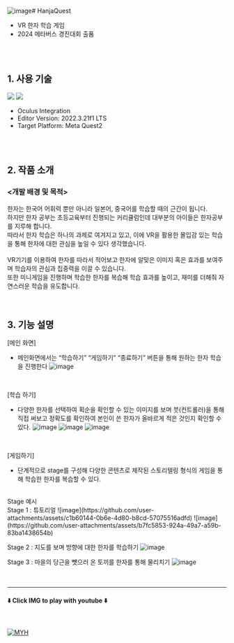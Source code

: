 ![image](https://github.com/user-attachments/assets/3e7975c0-78b1-432c-a312-ed74226834c8)# HanjaQuest
- VR 한자 학습 게임
- 2024 메타버스 경진대회 출품
<br>
<br>

## 1. 사용 기술
<img src="https://img.shields.io/badge/unity-%23000000.svg?style=for-the-badge&logo=unity&logoColor=white"/> <img src="https://img.shields.io/badge/c%23-%23239120.svg?style=for-the-badge&logo=c-sharp&logoColor=white"/>
<br>
- Oculus Integration
- Editor Version: 2022.3.21f1 LTS
- Target Platform: Meta Quest2
<br>
<br>

## 2. 작품 소개

### <개발 배경 및 목적>
한자는 한국어 어휘력 뿐만 아니라 일본어, 중국어를 학습할 때의 근간이 됩니다.<br>
하지만 한자 공부는 초등교육부터 진행되는 커리큘럼인데 대부분의 아이들은 한자공부를 지루해 합니다.<br>
따라서 한자 학습은 하나의 과제로 여겨지고 있고, 이에 VR을 활용한 몰입감 있는 학습을 통해 한자에 대한 관심을 높일 수 있다 생각했습니다.<br>
<br>
VR기기를 이용하여 한자를 따라서 적어보고 한자에 알맞은 이미지 혹은 효과를 보여주며 학습자의 관심과 집중력을 이끌 수 있습니다.<br>
또한 미니게임을 진행하며 학습한 한자를 복습해 학습 효과를 높이고, 재미를 더해줘 자연스러운 학습을 유도합니다.<br>
<br>
<br>

## 3. 기능 설명
[메인 화면]
- 메인화면에서는 “학습하기” “게임하기” “종료하기” 버튼을 통해 원하는 한자 학습을 진행한다
![image](https://github.com/user-attachments/assets/a7fc2418-13f5-4b74-ad3c-bf729032db92)
<br>

[학습 하기]
- 다양한 한자를 선택하여 획순을 확인할 수 있는 이미지를 보며 붓(컨트롤러)을 통해 직접 써보고 정확도를 확인하여 본인이 쓴 한자가 올바르게 적은 것인지 확인할 수 있다.
![image](https://github.com/user-attachments/assets/23359d18-4f5e-4f18-8704-b3734b61637e)
![image](https://github.com/user-attachments/assets/26a367d2-bae8-4504-bc1d-889884ed3b45)
![image](https://github.com/user-attachments/assets/534ad98e-49d8-42ca-bc25-265674ac0282)
<br>

[게임하기]
- 단계적으로 stage를 구성해 다양한 콘텐츠로 제작된 스토리텔링 형식의 게임을 통해 학습한 한자를 복습할 수 있다.
<br>
Stage 예시<br>
Stage 1 : 튜토리얼
![image](https://github.com/user-attachments/assets/c1b60144-0b6e-4d80-b8cd-57075516adfd)
![image](https://github.com/user-attachments/assets/b7fc5853-924a-49a7-a59b-83ba1438654b)

Stage 2 : 지도를 보며 방향에 대한 한자를 학습하기
![image](https://github.com/user-attachments/assets/66ca11f8-4f8f-4410-a0b3-e8511ef5e98f)

Stage 3 : 마을의 당근을 뻇으러 온 토끼를 한자를 통해 물리치기
![image](https://github.com/user-attachments/assets/c8a64a78-f12b-4330-a862-6febc07d1d84)
<br>
<br>
<br>

---

#### ⬇️ Click IMG to play with youtube ⬇️
<br>

[![MYH](http://img.youtube.com/vi/9Gf8VeshwNc/0.jpg)](https://youtu.be/9Gf8VeshwNc?t=0s)
